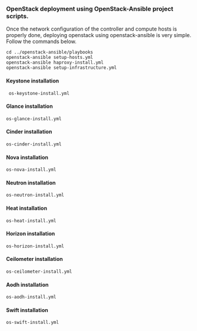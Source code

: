 

### OpenStack deployment using OpenStack-Ansible project scripts.

Once the network configuration of the controller and compute hosts is properly done, deploying openstack using openstack-ansible is very simple. Follow the commands below.

```
cd ../openstack-ansible/playbooks
openstack-ansible setup-hosts.yml
openstack-ansible haproxy-install.yml
openstack-ansible setup-infrastructure.yml 
```

#### Keystone installation

``` os-keystone-install.yml```

#### Glance installation

``` os-glance-install.yml ```

#### Cinder installation

``` os-cinder-install.yml ```

#### Nova installation

``` os-nova-install.yml ```

#### Neutron installation

``` os-neutron-install.yml ```

#### Heat installation

``` os-heat-install.yml ```

#### Horizon installation

``` os-horizon-install.yml ```

#### Ceilometer installation

``` os-ceilometer-install.yml ```

#### Aodh installation

``` os-aodh-install.yml ```

#### Swift installation

``` os-swift-install.yml ```
